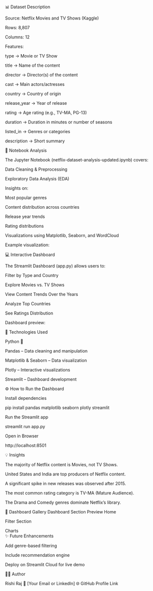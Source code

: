 📊 Dataset Description

Source: Netflix Movies and TV Shows (Kaggle)

Rows: 8,807

Columns: 12

Features:

type → Movie or TV Show

title → Name of the content

director → Director(s) of the content

cast → Main actors/actresses

country → Country of origin

release_year → Year of release

rating → Age rating (e.g., TV-MA, PG-13)

duration → Duration in minutes or number of seasons

listed_in → Genres or categories

description → Short summary

📒 Notebook Analysis

The Jupyter Notebook (netflix-dataset-analysis-updated.ipynb) covers:

Data Cleaning & Preprocessing

Exploratory Data Analysis (EDA)

Insights on:

Most popular genres

Content distribution across countries

Release year trends

Rating distributions

Visualizations using Matplotlib, Seaborn, and WordCloud

Example visualization:


💻 Interactive Dashboard

The Streamlit Dashboard (app.py) allows users to:

Filter by Type and Country

Explore Movies vs. TV Shows

View Content Trends Over the Years

Analyze Top Countries

See Ratings Distribution

Dashboard preview:


🚀 Technologies Used

Python 🐍

Pandas – Data cleaning and manipulation

Matplotlib & Seaborn – Data visualization

Plotly – Interactive visualizations

Streamlit – Dashboard development

⚙️ How to Run the Dashboard

Install dependencies

pip install pandas matplotlib seaborn plotly streamlit


Run the Streamlit app

streamlit run app.py


Open in Browser

http://localhost:8501

💡 Insights

The majority of Netflix content is Movies, not TV Shows.

United States and India are top producers of Netflix content.

A significant spike in new releases was observed after 2015.

The most common rating category is TV-MA (Mature Audience).

The Drama and Comedy genres dominate Netflix’s library.

📸 Dashboard Gallery
Dashboard Section	Preview
Home	

Filter Section	

Charts	
✨ Future Enhancements

Add genre-based filtering

Include recommendation engine

Deploy on Streamlit Cloud for live demo

👨‍💻 Author

Rishi Raj
📧 [Your Email or LinkedIn]
🌐 GitHub Profile Link

